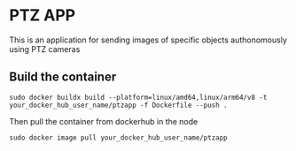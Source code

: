 # PTZ APP

This is an application for sending images of specific objects authonomously using PTZ cameras

## Build the container

`sudo docker buildx build --platform=linux/amd64,linux/arm64/v8 -t your_docker_hub_user_name/ptzapp -f Dockerfile --push .`

Then pull the container from dockerhub in the node

`sudo docker image pull your_docker_hub_user_name/ptzapp`
